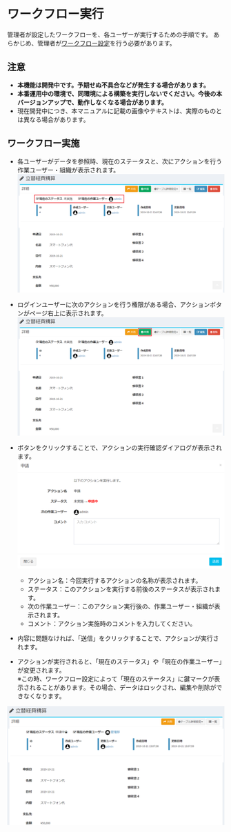 # ワークフロー実行
管理者が設定したワークフローを、各ユーザーが実行するための手順です。
あらかじめ、管理者が[ワークフロー設定](/ja/workflow_example)を行う必要があります。

## 注意
- **本機能は開発中です。予期せぬ不具合などが発生する場合があります。**
- **本番運用中の環境で、同環境による構築を実行しないでください。今後の本バージョンアップで、動作しなくなる場合があります。**
- 現在開発中につき、本マニュアルに記載の画像やテキストは、実際のものとは異なる場合があります。

## ワークフロー実施
- 各ユーザーがデータを参照時、現在のステータスと、次にアクションを行う作業ユーザー・組織が表示されます。
![ワークフロー画面](img/workflow/workflow_data2.png)  


- ログインユーザーに次のアクションを行う権限がある場合、アクションボタンがページ右上に表示されます。  
![ワークフロー画面](img/workflow/workflow_data1.png)  


- ボタンをクリックすることで、アクションの実行確認ダイアログが表示されます。  
![ワークフロー画面](img/workflow/workflow_data3.png)  

   - アクション名：今回実行するアクションの名称が表示されます。
   - ステータス：このアクションを実行する前後のステータスが表示されます。
   - 次の作業ユーザー：このアクション実行後の、作業ユーザー・組織が表示されます。
   - コメント：アクション実施時のコメントを入力してください。

- 内容に問題なければ、「送信」をクリックすることで、アクションが実行されます。

- アクションが実行されると、「現在のステータス」や「現在の作業ユーザー」が変更されます。  
※この時、ワークフロー設定によって「現在のステータス」に鍵マークが表示されることがあります。その場合、データはロックされ、編集や削除ができなくなります。

![ワークフロー画面](img/workflow/workflow_data4.png)  

